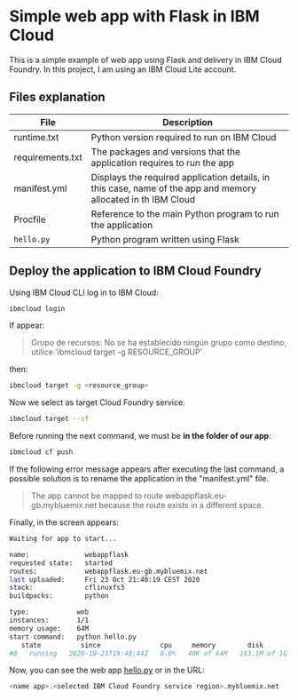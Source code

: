 # Simple web app with Flask in IBM Cloud

This is a simple example of web app using Flask and delivery in IBM Cloud Foundry. 
In this project, I am using an IBM Cloud Lite account.


## Files explanation
| File | Description |
| ------ | ------ |
| runtime.txt | Python version required to run on IBM Cloud |
| requirements.txt | The packages and versions that the application requires to run the app |
| manifest.yml | Displays the required application details, in this case, name of the app and memory allocated in th IBM Cloud|
| Procfile | Reference to the main Python program to run the application |
| `hello.py`| Python program written using Flask |
 
 ## Deploy the application to IBM Cloud Foundry
 
 Using IBM Cloud CLI log in to IBM Cloud: 
 
 ```sh
ibmcloud login
```

If appear:
>Grupo de recursos:          No se ha establecido ningún grupo como destino, utilice 'ibmcloud target -g RESOURCE_GROUP'

then:

 ```sh
ibmcloud target -g <resource_group>
```

Now we select as target Cloud Foundry service:
 ```sh
ibmcloud target --cf
```
Before running the next command,  we must be **in the folder of our app**:
 ```sh
ibmcloud cf push
```

If the following error message appears after executing the last command, a possible solution is to rename the application in the "manifest.yml" file.
>The app cannot be mapped to route webappflask.eu-gb.mybluemix.net because the route exists in a different space.

Finally, in the screen appears:
 
  ```sh
Waiting for app to start...

name:              webappflask
requested state:   started
routes:            webappflask.eu-gb.mybluemix.net
last uploaded:     Fri 23 Oct 21:48:19 CEST 2020
stack:             cflinuxfs3
buildpacks:        python

type:            web
instances:       1/1
memory usage:    64M
start command:   python hello.py
     state          since               cpu     memory        disk           details
#0   running   2020-10-23T19:48:44Z   0.0%   40K of 64M   183.1M of 1G
 ```
 
Now, you can see the web app [hello.py](https://webappflask.eu-gb.mybluemix.net) or in the URL:
 ```sh
<name app>.<selected IBM Cloud Foundry service region>.mybluemix.net
  ```
